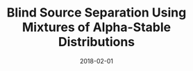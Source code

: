 ---
authors: "Nicolas Keriven, Antoine Deleforge, Antoine Liutkus"
title: "Blind Source Separation Using Mixtures of Alpha-Stable Distributions"
collection: conference
date: 2018-02-01
venue: 'ICASSP'
paperurl: 'https://hal.inria.fr/hal-01633215'
codeurl: 'https://github.com/nkeriven/alpha_stable_bss'
---